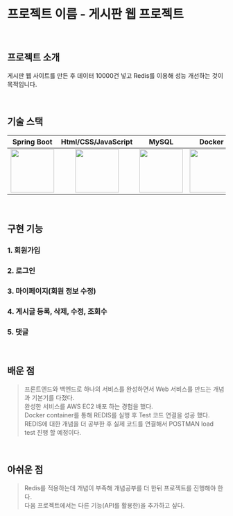 # 프로젝트 이름 - 게시판 웹 프로젝트
<br>

## 프로젝트 소개

 게시판 웹 사이트를 만든 후 데이터 10000건 넣고 Redis를 이용해 성능 개선하는 것이 목적입니다.

<br>

## 기술 스택

| Spring Boot | Html/CSS/JavaScript| MySQL | Docker | Redis |
| :--------: | :--------: | :--------: | :--------: | :--------: |
|<img src="https://images.velog.io/images/galaxy/post/b501f325-1810-4e26-962e-e66ca0b94ca9/image.png" width="100px">   |<img src="https://encrypted-tbn0.gstatic.com/images?q=tbn:ANd9GcSA9h4HeUrM518StL4CQ1gnf2lQiIH-DH3xpg&s" width="100px">   |<img src="https://encrypted-tbn0.gstatic.com/images?q=tbn:ANd9GcSF9UXfrx8TWM7eyKB1jdIk66ZoGVmTtqWjKQ&s" width="100px">|<img src="https://www.docker.com/wp-content/uploads/2023/08/logo-guide-logos-1.svg" width="100px">|<img src="https://1000logos.net/wp-content/uploads/2020/08/Redis-Logo.png" width="100px">|
<br>

## 구현 기능

### 1. 회원가입

### 2. 로그인

### 3. 마이페이지(회원 정보 수정)

### 4. 게시글 등록, 삭제, 수정, 조회수

### 5. 댓글

<br>

## 배운 점
> 프론트엔드와 백엔드로 하나의 서비스를 완성하면서 Web 서비스를 만드는 개념과 기본기를 다졌다.<br>
> 완성한 서비스를 AWS EC2 배포 하는 경험을 했다.<br>
> Docker container를 통해 REDIS를 실행 후 Test 코드 연결을 성공 했다.<br>
> REDIS에 대한 개념을 더 공부한 후 실제 코드를 연결해서 POSTMAN load test 진행 할 예정이다.<br>
<br>

## 아쉬운 점
> Redis를 적용하는데 개념이 부족해 개념공부를 더 한뒤 프로젝트를 진행해야 한다.<br>
> 다음 프로젝트에서는 다른 기능(API를 활용한)을 추가하고 싶다.
